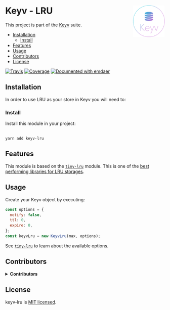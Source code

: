 <!--
  This file was generated by emdaer

  Its template can be found at .emdaer/README.emdaer.md
-->

<!--
  emdaerHash:98b8703983608b42f6f93fe600a161ba
-->

<h1 id="keyv-lru-img-align-right-src-logo-svg-alt-contenta-logo-title-contenta-logo-width-100-">Keyv - LRU <img align="right" src="./logo.svg" alt="Contenta logo" title="Contenta logo" width="100"></h1>
<p>This project is part of the <a href="https://www.npmjs.com/package/keyv">Keyv</a> suite.</p>
<!-- toc -->
<ul>
<li><a href="#installation">Installation</a><ul>
<li><a href="#install">Install</a></li>
</ul>
</li>
<li><a href="#features">Features</a></li>
<li><a href="#usage">Usage</a></li>
<li><a href="#contributors">Contributors</a></li>
<li><a href="#license">License</a></li>
</ul>
<!-- tocstop -->
<p><a href="https://travis-ci.org/e0ipso/keyv-lru/"><img src="https://img.shields.io/travis/e0ipso/keyv-lru.svg?style=flat-square" alt="Travis"></a> <a href="https://coveralls.io/github/e0ipso/keyv-lru/"><img src="https://img.shields.io/coveralls/github/e0ipso/keyv-lru.svg?style=flat-square" alt="Coverage"></a> <a href="https://github.com/emdaer/emdaer"><img src="https://img.shields.io/badge/📓-documented%20with%20emdaer-F06632.svg?style=flat-square" alt="Documented with emdaer"></a></p>
<h2 id="installation">Installation</h2>
<p>In order to use LRU as your store in Keyv you will need to:</p>
<h3 id="install">Install</h3>
<p>Install this module in your project:</p>
<pre><code>
yarn add keyv-lru
</code></pre>
<h2 id="features">Features</h2>
<p>This module is based on the <a href="https://www.npmjs.com/package/tiny-lru"><code>tiny-lru</code></a>
module. This is one of the <a href="https://github.com/dominictarr/bench-lru#results">best performing libraries for LRU storages</a>.</p>
<h2 id="usage">Usage</h2>
<p>Create your Keyv object by executing:</p>

```js
const options = {
  notify: false,
  ttl: 0,
  expire: 0,
};
const keyvLru = new KeyvLru(max, options);
```
<p>See <a href="https://www.npmjs.com/package/tiny-lru"><code>tiny-lru</code></a> to learn about the
available options.</p>
<h2 id="contributors">Contributors</h2>
<details>
<summary><strong>Contributors</strong></summary><br>
<a title="Engineer and programmer focused on online applications." href="https://github.com/e0ipso">
  <img align="left" src="https://avatars0.githubusercontent.com/u/1140906?s=24">
</a>
<strong>Mateu Aguiló Bosch</strong>
<br><br>
</details>

<h2 id="license">License</h2>
<p>keyv-lru is <a href="./LICENSE">MIT licensed</a>.</p>
